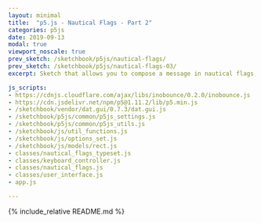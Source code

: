 ```yaml
---
layout: minimal
title:  "p5.js - Nautical Flags - Part 2"
categories: p5js
date: 2019-09-13
modal: true
viewport_noscale: true
prev_sketch: /sketchbook/p5js/nautical-flags/
prev_sketch: /sketchbook/p5js/nautical-flags-03/
excerpt: Sketch that allows you to compose a message in nautical flags and get a shareable URL that will re-render the message on a friend's computer.

js_scripts:
- https://cdnjs.cloudflare.com/ajax/libs/inobounce/0.2.0/inobounce.js
- https://cdn.jsdelivr.net/npm/p5@1.11.2/lib/p5.min.js
- /sketchbook/vendor/dat.gui/0.7.3/dat.gui.js
- /sketchbook/p5js/common/p5js_settings.js
- /sketchbook/p5js/common/p5js_utils.js
- /sketchbook/js/util_functions.js
- /sketchbook/js/options_set.js
- /sketchbook/js/models/rect.js
- classes/nautical_flags_typeset.js
- classes/keyboard_controller.js
- classes/nautical_flags.js
- classes/user_interface.js
- app.js

---
```


{% include_relative README.md %}
